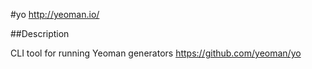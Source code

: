 #yo
http://yeoman.io/

##Description

CLI tool for running Yeoman generators
https://github.com/yeoman/yo
